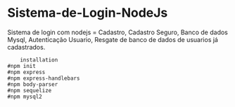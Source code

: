 # Sistema-de-Login-NodeJs
Sistema de login com nodejs = Cadastro, Cadastro Seguro, Banco de dados Mysql, Autenticação Usuario, Resgate de banco de dados de usuarios já cadastrados.

		installation
	#npm init
	#npm express
	#npm express-handlebars
	#npm body-parser
	#npm sequelize
	#npm mysql2